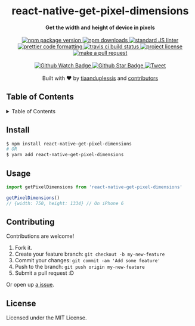 
<h1 align="center">react-native-get-pixel-dimensions</h1>
<div align="center">
  <strong>Get the width and height of device in pixels</strong>
</div>
<br>
<div align="center">
  <a href="https://npmjs.org/package/react-native-get-pixel-dimensions">
    <img src="https://img.shields.io/npm/v/react-native-get-pixel-dimensions.svg?style=flat-square" alt="npm package version" />
  </a>
  <a href="https://npmjs.org/package/react-native-get-pixel-dimensions">
  <img src="https://img.shields.io/npm/dm/react-native-get-pixel-dimensions.svg?style=flat-square" alt="npm downloads" />
  </a>
  <a href="https://github.com/feross/standard">
    <img src="https://img.shields.io/badge/code%20style-standard-brightgreen.svg?style=flat-square" alt="standard JS linter" />
  </a>
  <a href="https://github.com/prettier/prettier">
    <img src="https://img.shields.io/badge/styled_with-prettier-ff69b4.svg?style=flat-square" alt="prettier code formatting" />
  </a>
  <a href="https://travis-ci.org/tiaanduplessis/react-native-get-pixel-dimensions">
    <img src="https://img.shields.io/travis/tiaanduplessis/react-native-get-pixel-dimensions.svg?style=flat-square" alt="travis ci build status" />
  </a>
  <a href="https://github.com/tiaanduplessis/react-native-get-pixel-dimensions/blob/master/LICENSE">
    <img src="https://img.shields.io/npm/l/react-native-get-pixel-dimensions.svg?style=flat-square" alt="project license" />
  </a>
  <a href="http://makeapullrequest.com">
    <img src="https://img.shields.io/badge/PRs-welcome-brightgreen.svg?style=flat-square" alt="make a pull request" />
  </a>
</div>
<br>
<div align="center">
  <a href="https://github.com/tiaanduplessis/react-native-get-pixel-dimensions/watchers">
    <img src="https://img.shields.io/github/watchers/tiaanduplessis/react-native-get-pixel-dimensions.svg?style=social" alt="Github Watch Badge" />
  </a>
  <a href="https://github.com/tiaanduplessis/react-native-get-pixel-dimensions/stargazers">
    <img src="https://img.shields.io/github/stars/tiaanduplessis/react-native-get-pixel-dimensions.svg?style=social" alt="Github Star Badge" />
  </a>
  <a href="https://twitter.com/intent/tweet?text=Check%20out%20react-native-get-pixel-dimensions!%20https://github.com/tiaanduplessis/react-native-get-pixel-dimensions%20%F0%9F%91%8D">
    <img src="https://img.shields.io/twitter/url/https/github.com/tiaanduplessis/react-native-get-pixel-dimensions.svg?style=social" alt="Tweet" />
  </a>
</div>
<br>
<div align="center">
  Built with ❤︎ by <a href="https://github.com/tiaanduplessis">tiaanduplessis</a> and <a href="https://github.com/tiaanduplessis/react-native-get-pixel-dimensions/contributors">contributors</a>
</div>

<h2>Table of Contents</h2>
<details>
  <summary>Table of Contents</summary>
  <li><a href="#install">Install</a></li>
  <li><a href="#usage">Usage</a></li>
  <li><a href="#contribute">Contribute</a></li>
  <li><a href="#license">License</a></li>
</details>

## Install

```sh
$ npm install react-native-get-pixel-dimensions
# OR
$ yarn add react-native-get-pixel-dimensions
```

## Usage

```js
import getPixelDimensions from 'react-native-get-pixel-dimensions'

getPixelDimensions()
// {width: 750, height: 1334} // On iPhone 6
```

## Contributing

Contributions are welcome!

1. Fork it.
2. Create your feature branch: `git checkout -b my-new-feature`
3. Commit your changes: `git commit -am 'Add some feature'`
4. Push to the branch: `git push origin my-new-feature`
5. Submit a pull request :D

Or open up [a issue](https://github.com/tiaanduplessis/react-native-get-pixel-dimensions/issues).

## License

Licensed under the MIT License.
